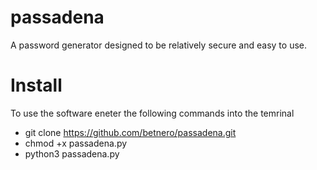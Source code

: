# passadena
A password generator designed to be relatively secure and easy to use. 

# Install 
   To use the software eneter the following commands into the temrinal
   - git clone https://github.com/betnero/passadena.git
   - chmod +x passadena.py
   - python3 passadena.py


